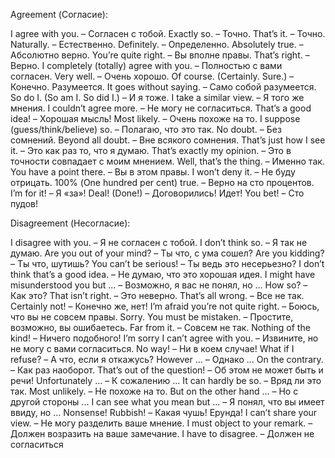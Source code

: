 Agreement (Согласие):

I agree with you. – Согласен с тобой.
Exactly so. – Точно.
That’s it. – Точно.
Naturally. – Естественно.
Definitely. – Определенно.
Absolutely true. – Абсолютно верно.
You’re quite right. – Вы вполне правы.
That’s right. – Верно.
I completely (totally) agree with you. – Полностью с вами согласен.
Very well. – Очень хорошо.
Of course. (Certainly. Sure.) – Конечно. Разумеется.
It goes without saying. – Само собой разумеется.
So do I. (So am I. So did I.) – И я тоже.
I take a similar view. – Я того же мнения.
I couldn’t agree more. – Не могу не согласиться.
That’s a good idea! – Хорошая мысль!
Most likely. – Очень похоже на то.
I suppose (guess/think/believe) so. – Полагаю, что это так.
No doubt. – Без сомнений.
Beyond all doubt. – Вне всякого сомнения.
That’s just how I see it. – Это как раз то, что я думаю.
That’s exactly my opinion. – Это в точности совпадает с моим мнением.
Well, that’s the thing. – Именно так.
You have a point there. – Вы в этом правы.
I won’t deny it. – Не буду отрицать.
100% (One hundred per cent) true. – Верно на сто процентов.
I’m for it! – Я «за»!
Deal! (Done!) – Договорились! Идет!
You bet! – Сто пудов!

Disagreement (Несогласие):

I disagree with you. – Я не согласен с тобой.
I don’t think so. – Я так не думаю.
Are you out of your mind? – Ты что, с ума сошел?
Are you kidding? – Ты что, шутишь?
You can’t be serious! – Ты ведь это несерьезно?
I don’t think that’s a good idea. – Не думаю, что это хорошая идея.
I might have misunderstood you but ... – Возможно, я вас не понял, но …
How so? – Как это?
That isn’t right. – Это неверно.
That’s all wrong. – Все не так.
Certainly not! – Конечно же, нет!
I’m afraid you’re not quite right. – Боюсь, что вы не совсем правы.
Sorry. You must be mistaken. – Простите, возможно, вы ошибаетесь.
Far from it. – Совсем не так.
Nothing of the kind! – Ничего подобного!
I’m sorry I can’t agree with you. – Извините, но не могу с вами согласиться.
No way! – Ни в коем случае!
What if I refuse? – А что, если я откажусь?
However ... – Однако ...
On the contrary. – Как раз наоборот.
That’s out of the question! – Об этом не может быть и речи!
Unfortunately ... – К сожалению ...
It can hardly be so. – Вряд ли это так.
Most unlikely. – Не похоже на то.
But on the other hand ... – Но с другой стороны ...
I can see what you mean but ... – Я понял, что вы имеет ввиду, но …
Nonsense! Rubbish! – Какая чушь! Ерунда!
I can’t share your view. – Не могу разделить ваше мнение.
I must object to your remark. – Должен возразить на ваше замечание.
I have to disagree. – Должен не согласиться
